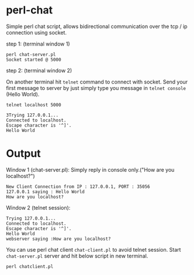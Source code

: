 # perl-chat
Simple perl chat script, allows bidirectional communication over the tcp / ip connection using socket. 

step 1: (terminal window 1)

```
perl chat-server.pl
Socket started @ 5000
```

step 2: (terminal window 2)

On another terminal hit ```telnet``` command to connect with socket. Send your first message to server by just simply type you message in ```telnet console``` (Hello World). 

```
telnet localhost 5000

3Trying 127.0.0.1...
Connected to localhost.
Escape character is '^]'.
Hello World
```

# Output

Window 1 (chat-server.pl): Simply reply in console only.("How are you localhost?")
```
New Client Connection from IP : 127.0.0.1, PORT : 35056
127.0.0.1 saying : Hello World
How are you localhost?
```

Window 2 (telnet session):
```
Trying 127.0.0.1...
Connected to localhost.
Escape character is '^]'.
Hello World
webserver saying :How are you localhost?

```

You can use perl chat client ```chat-client.pl``` to avoid telnet session. Start ```chat-server.pl``` server and hit below script in new terminal.
```
perl chatclient.pl
```
